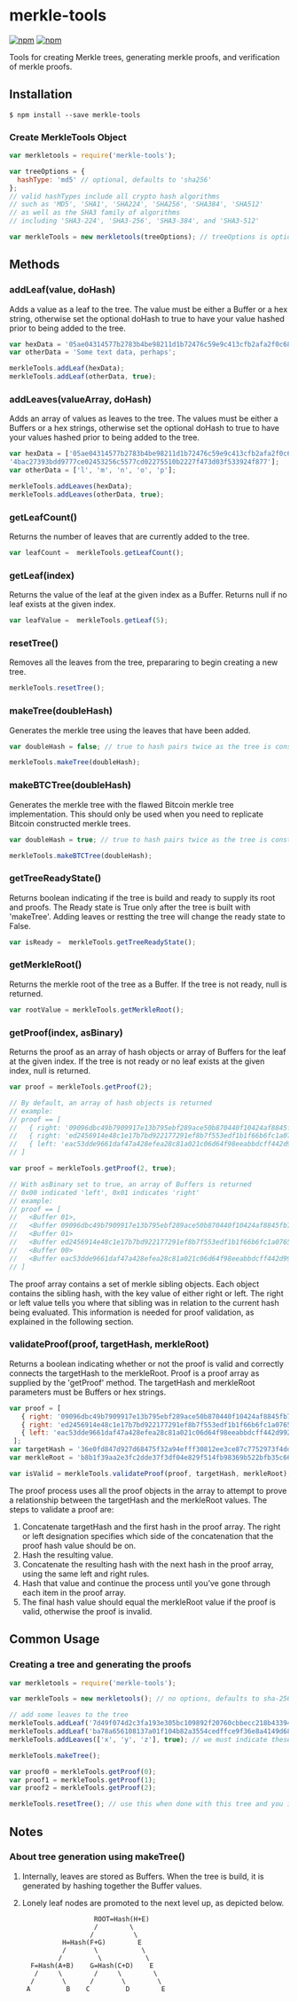 # merkle-tools

[![npm](https://img.shields.io/npm/l/merkle-tools.svg)](https://www.npmjs.com/package/merkle-tools)
[![npm](https://img.shields.io/npm/v/merkle-tools.svg)](https://www.npmjs.com/package/merkle-tools)

Tools for creating Merkle trees, generating merkle proofs, and verification of merkle proofs.

## Installation

```
$ npm install --save merkle-tools
```

### Create MerkleTools Object

```js
var merkletools = require('merkle-tools');

var treeOptions = {
  hashType: 'md5' // optional, defaults to 'sha256'
};
// valid hashTypes include all crypto hash algorithms
// such as 'MD5', 'SHA1', 'SHA224', 'SHA256', 'SHA384', 'SHA512'
// as well as the SHA3 family of algorithms
// including 'SHA3-224', 'SHA3-256', 'SHA3-384', and 'SHA3-512'

var merkleTools = new merkletools(treeOptions); // treeOptions is optional
```

## Methods

### addLeaf(value, doHash)

Adds a value as a leaf to the tree. The value must be either a Buffer or a hex string, otherwise set the optional doHash to true to have your value hashed prior to being added to the tree. 

```js
var hexData = '05ae04314577b2783b4be98211d1b72476c59e9c413cfb2afa2f0c68e0d93911';
var otherData = 'Some text data, perhaps';

merkleTools.addLeaf(hexData);
merkleTools.addLeaf(otherData, true);
```

### addLeaves(valueArray, doHash)

Adds an array of values as leaves to the tree. The values must be either a Buffers or a hex strings, otherwise set the optional doHash to true to have your values hashed prior to being added to the tree. 

```js
var hexData = ['05ae04314577b2783b4be98211d1b72476c59e9c413cfb2afa2f0c68e0d93911', 'c5ed1192d909d1af814f64c7dc9e6a4983a63891a2c59ed14448d90271cb5519', 
'4bac27393bdd9777ce02453256c5577cd02275510b2227f473d03f533924f877'];
var otherData = ['l', 'm', 'n', 'o', 'p'];

merkleTools.addLeaves(hexData);
merkleTools.addLeaves(otherData, true);
```

### getLeafCount()

Returns the number of leaves that are currently added to the tree. 

```js
var leafCount =  merkleTools.getLeafCount();
```

### getLeaf(index)

Returns the value of the leaf at the given index as a Buffer. Returns null if no leaf exists at the given index. 

```js
var leafValue =  merkleTools.getLeaf(5);
```

### resetTree()

Removes all the leaves from the tree, prepararing to begin creating a new tree.

```js
merkleTools.resetTree();
```

### makeTree(doubleHash)

Generates the merkle tree using the leaves that have been added.

```js
var doubleHash = false; // true to hash pairs twice as the tree is constructed 

merkleTools.makeTree(doubleHash);
```

### makeBTCTree(doubleHash)

Generates the merkle tree with the flawed Bitcoin merkle tree implementation.
This should only be used when you need to replicate Bitcoin constructed merkle trees.

```js
var doubleHash = true; // true to hash pairs twice as the tree is constructed 

merkleTools.makeBTCTree(doubleHash);
```

### getTreeReadyState()

Returns boolean indicating if the tree is build and ready to supply its root and proofs. The Ready state is True only after the tree is built with 'makeTree'.  Adding leaves or restting the tree will change the ready state to False.

```js
var isReady =  merkleTools.getTreeReadyState();
```

### getMerkleRoot()

Returns the merkle root of the tree as a Buffer. If the tree is not ready, null is returned.

```js
var rootValue = merkleTools.getMerkleRoot();
```

### getProof(index, asBinary)

Returns the proof as an array of hash objects or array of Buffers for the leaf at the given index. If the tree is not ready or no leaf exists at the given index, null is returned.  

```js
var proof = merkleTools.getProof(2);

// By default, an array of hash objects is returned
// example: 
// proof == [
//   { right: '09096dbc49b7909917e13b795ebf289ace50b870440f10424af8845fb7761ea5' },
//   { right: 'ed2456914e48c1e17b7bd922177291ef8b7f553edf1b1f66b6fc1a076524b22f' },
//   { left: 'eac53dde9661daf47a428efea28c81a021c06d64f98eeabbdcff442d992153a8' }
// ]

var proof = merkleTools.getProof(2, true);

// With asBinary set to true, an array of Buffers is returned 
// 0x00 indicated 'left', 0x01 indicates 'right'
// example: 
// proof == [
//   <Buffer 01>,
//   <Buffer 09096dbc49b7909917e13b795ebf289ace50b870440f10424af8845fb7761ea5>,
//   <Buffer 01>
//   <Buffer ed2456914e48c1e17b7bd922177291ef8b7f553edf1b1f66b6fc1a076524b22f>,
//   <Buffer 00>
//   <Buffer eac53dde9661daf47a428efea28c81a021c06d64f98eeabbdcff442d992153a8>
// ]
```

The proof array contains a set of merkle sibling objects. Each object contains the sibling hash, with the key value of either right or left. The right or left value tells you where that sibling was in relation to the current hash being evaluated. This information is needed for proof validation, as explained in the following section.

### validateProof(proof, targetHash, merkleRoot)

Returns a boolean indicating whether or not the proof is valid and correctly connects the targetHash to the merkleRoot. Proof is a proof array as supplied by the 'getProof' method. The targetHash and merkleRoot parameters must be Buffers or hex strings.

```js
var proof = [
   { right: '09096dbc49b7909917e13b795ebf289ace50b870440f10424af8845fb7761ea5' },
   { right: 'ed2456914e48c1e17b7bd922177291ef8b7f553edf1b1f66b6fc1a076524b22f' },
   { left: 'eac53dde9661daf47a428efea28c81a021c06d64f98eeabbdcff442d992153a8' },
 ];
var targetHash = '36e0fd847d927d68475f32a94efff30812ee3ce87c7752973f4dd7476aa2e97e';
var merkleRoot = 'b8b1f39aa2e3fc2dde37f3df04e829f514fb98369b522bfb35c663befa896766';

var isValid = merkleTools.validateProof(proof, targetHash, merkleRoot);
```

The proof process uses all the proof objects in the array to attempt to prove a relationship between the targetHash and the merkleRoot values. The steps to validate a proof are:

1. Concatenate targetHash and the first hash in the proof array. The right or left designation specifies which side of the concatenation that the proof hash value should be on.
2. Hash the resulting value.
3. Concatenate the resulting hash with the next hash in the proof array, using the same left and right rules.
4. Hash that value and continue the process until you’ve gone through each item in the proof array.
5. The final hash value should equal the merkleRoot value if the proof is valid, otherwise the proof is invalid.

## Common Usage

### Creating a tree and generating the proofs

```js
var merkletools = require('merkle-tools');

var merkleTools = new merkletools(); // no options, defaults to sha-256 hash type

// add some leaves to the tree
merkleTools.addLeaf('7d49f074d2c3fa193e305bc109892f20760cbbecc218b43394a9356da35a72b3');
merkleTools.addLeaf('ba78a656108137a01f104b82a3554cedffce9f36e8a4149d68e0310b0943c09d');
merkleTools.addLeaves(['x', 'y', 'z'], true); // we must indicate these values need to be hashed

merkleTools.makeTree();

var proof0 = merkleTools.getProof(0);
var proof1 = merkleTools.getProof(1);
var proof2 = merkleTools.getProof(2);

merkleTools.resetTree(); // use this when done with this tree and you intend on creating a new one

```

## Notes

### About tree generation using makeTree()

1. Internally, leaves are stored as Buffers. When the tree is build, it is generated by hashing together the Buffer values. 
2. Lonely leaf nodes are promoted to the next level up, as depicted below.

                         ROOT=Hash(H+E)
                         /        \
                        /          \
                 H=Hash(F+G)        E
                 /       \           \
                /         \           \
         F=Hash(A+B)    G=Hash(C+D)    E
          /     \        /     \        \
         /       \      /       \        \
        A         B    C         D        E

